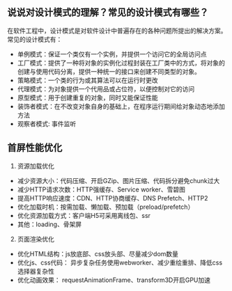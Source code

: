 
## 说说对设计模式的理解？常见的设计模式有哪些？
在软件工程中，设计模式是对软件设计中普遍存在的各种问题所提出的解决方案。
常见的设计模式有：
- 单例模式：保证一个类仅有一个实例，并提供一个访问它的全局访问点
- 工厂模式：提供了一种将对象的实例化过程封装在工厂类中的方式，将对象的创建与使用代码分离，提供一种统一的接口来创建不同类型的对象。
- 策略模式：一个类的行为或其算法可以在运行时更改
- 代理模式：为对象提供一个代用品或占位符，以便控制对它的访问
- 原型模式：用于创建重复的对象，同时又能保证性能
- 装饰者模式：在不改变对象自身的基础上，在程序运行期间给对象动态地添加方法
- 观察者模式: 事件监听

## 首屏性能优化
1. 资源加载优化
  - 减少资源大小：代码压缩、开启GZip、图片压缩、代码拆分避免chunk过大
  - 减少HTTP请求次数：HTTP强缓存、Service worker、雪碧图
  - 提高HTTP响应速度：CDN、HTTP协商缓存、DNS Prefetch、HTTP2
  - 优化加载时机：按需加载、懒加载、预加载（preload/prefetch）
  - 优化资源加载方式：客户端H5可采用离线包、ssr
  - 其他：loading、骨架屏
2. 页面渲染优化
  - 优化HTML结构：js放底部、css放头部、尽量减少dom数量
  - 优化js、css代码： 异步复杂任务使用webworker、减少重绘重排、降低css选择器复杂性
  - 优化动画效果： requestAnimationFrame、transform3D开启GPU加速
